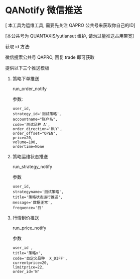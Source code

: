 # QANotify 微信推送


[ 本工具为运维工具, 需要先关注 QAPRO 公共号来获取你自己的ID]

[本公共号为 QUANTAXIS/yutiansut 维护, 请勿过量推送占用带宽]

获取 id 方法:

微信搜索公共号 QAPRO, 回复 trade 即可获取


提供以下三个推送模板


1. 策略下单推送

    run_order_notify

    参数:
    ```
    user_id, 
    strategy_id='测试策略', 
    accountname="账户名", 
    code='测试品种 A', 
    order_direction='BUY', 
    order_offset="OPEN", 
    price=20, 
    volume=100, 
    ordertime=None
    ```
2. 策略运维状态推送

    run_strategy_notify

    参数
    ```
    user_id,
    strategyname='测试策略',
    title='策略状态运行推送',
    message='数据正常',
    frequence='日'
    ```


3. 行情到价推送

    run_price_notify


    参数
    ```
    user_id ,
    title='策略x',
    code='自定义品种  X_DIFF',
    currentprice=20,
    limitprice=22,
    order_id='N'
    ```